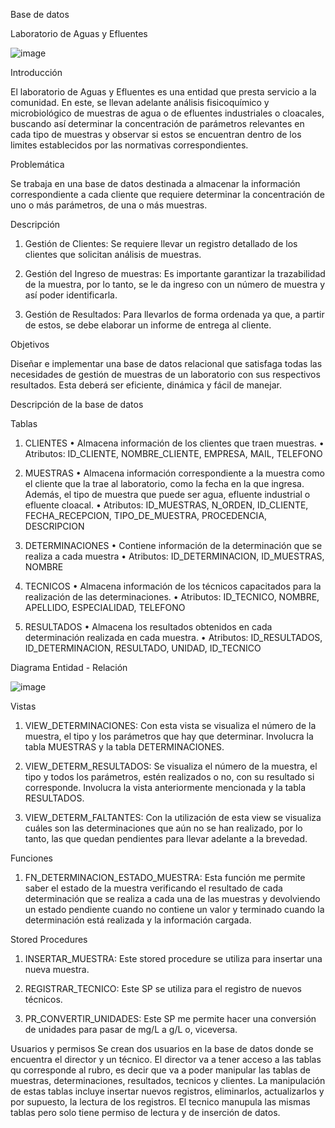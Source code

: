 Base de datos

 Laboratorio de Aguas y Efluentes
 
 ![image](https://github.com/user-attachments/assets/2c8e7a2f-ac3d-4fae-a3cc-0666b7dc1ba7)


Introducción

El laboratorio de Aguas y Efluentes es una entidad que presta servicio a la comunidad. En este, se llevan adelante análisis fisicoquímico y microbiológico de muestras de agua o de efluentes industriales o cloacales, buscando así determinar la concentración de parámetros relevantes en cada tipo de muestras y observar si estos se encuentran dentro de los limites establecidos por las normativas correspondientes.

Problemática

Se trabaja en una base de datos destinada a almacenar la información correspondiente a cada cliente que requiere determinar la concentración de uno o más parámetros, de una o más muestras. 

Descripción 

1.	Gestión de Clientes: Se requiere llevar un registro detallado de los clientes que solicitan análisis de muestras. 

2.	Gestión del Ingreso de muestras: Es importante garantizar la trazabilidad de la muestra, por lo tanto, se le da ingreso con un número de muestra y así poder identificarla.

3.	Gestión de Resultados: Para llevarlos de forma ordenada ya que, a partir de estos, se debe elaborar un informe de entrega al cliente.

Objetivos

Diseñar e implementar una base de datos relacional que satisfaga todas las necesidades de gestión de muestras de un laboratorio con sus respectivos resultados. Esta deberá ser eficiente, dinámica y fácil de manejar.

Descripción de la base de datos

Tablas

1.	CLIENTES
•	Almacena información de los clientes que traen muestras.
•	Atributos: ID_CLIENTE, NOMBRE_CLIENTE, EMPRESA, MAIL, TELEFONO 

2.	MUESTRAS
•	Almacena información correspondiente a la muestra como el cliente que la trae al laboratorio, como la fecha en la que ingresa. Además, el tipo de muestra que puede ser agua, efluente industrial o efluente cloacal.
•	Atributos: ID_MUESTRAS, N_ORDEN, ID_CLIENTE, FECHA_RECEPCION, TIPO_DE_MUESTRA, PROCEDENCIA, DESCRIPCION

3.	DETERMINACIONES
•	Contiene información de la determinación que se realiza a cada muestra
•	Atributos: ID_DETERMINACION, ID_MUESTRAS, NOMBRE

4.	TECNICOS
•	Almacena información de los técnicos capacitados para la realización de las determinaciones.
•	Atributos: ID_TECNICO, NOMBRE, APELLIDO, ESPECIALIDAD, TELEFONO

5.	RESULTADOS
•	Almacena los resultados obtenidos en cada determinación realizada en cada muestra.
•	Atributos: ID_RESULTADOS, ID_DETERMINACION, RESULTADO, UNIDAD, ID_TECNICO



Diagrama Entidad - Relación


![image](https://github.com/user-attachments/assets/e8cc0a10-86ba-42c3-adbc-a692b4dc5639)


Vistas

1.	VIEW_DETERMINACIONES: Con esta vista se visualiza el número de la muestra, el tipo y los parámetros que hay que determinar. Involucra la tabla MUESTRAS y la tabla DETERMINACIONES.
   
2.	VIEW_DETERM_RESULTADOS: Se visualiza el número de la muestra, el tipo y todos los parámetros, estén realizados o no, con su resultado si corresponde.  Involucra la vista anteriormente mencionada y la tabla RESULTADOS.
 
3.	VIEW_DETERM_FALTANTES: Con la utilización de esta view se visualiza cuáles son las determinaciones que aún no se han realizado, por lo tanto, las que quedan pendientes para llevar adelante a la brevedad.

Funciones

1.	FN_DETERMINACION_ESTADO_MUESTRA: Esta función me permite saber el estado de la muestra verificando el resultado de cada determinación que se realiza a cada una de las muestras y devolviendo un estado pendiente cuando no contiene un valor y terminado cuando la determinación está realizada y la información cargada.
   
Stored Procedures

1.	INSERTAR_MUESTRA: Este stored procedure se utiliza para insertar una nueva muestra.
   
2.	REGISTRAR_TECNICO: Este SP se utiliza para el registro de nuevos técnicos.
   
3.	PR_CONVERTIR_UNIDADES: Este SP me permite hacer una conversión de unidades para pasar de mg/L a g/L o, viceversa.

Usuarios y permisos
Se crean dos usuarios en la base de datos donde se encuentra el director y un técnico. 
El director va a tener acceso a las tablas qu corresponde al rubro, es decir que va a poder manipular las tablas de muestras, determinaciones, resultados, tecnicos y clientes. 
La manipulación de estas tablas incluye insertar nuevos registros, eliminarlos, actualizarlos y por supuesto, la lectura de los registros.
El tecnico manupula las mismas tablas pero solo tiene permiso de lectura y de inserción de datos.


